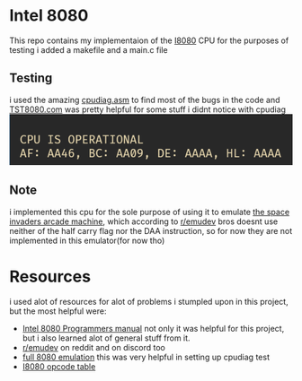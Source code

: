 # Intel 8080
This repo contains my implementaion of the [I8080](https://en.wikipedia.org/wiki/Intel_8080) CPU
for the purposes of testing i added a makefile and a main.c file

## Testing
i used the amazing [cpudiag.asm](http://www.emulator101.com/full-8080-emulation.html) to find most of the bugs in the code
and [TST8080.com](https://altairclone.com/downloads/cpu_tests/) was pretty helpful for some stuff i didnt notice with cpudiag
![cpudiag output](cpudiag.png)


## Note
i implemented this cpu for the sole purpose of using it to emulate [the space invaders arcade machine](https://en.wikipedia.org/wiki/Space_Invaders), which according to [r/emudev](https://www.reddit.com/r/EmuDev/) bros doesnt use neither of the half carry flag nor the DAA instruction, so for now they are not implemented in this emulator(for now tho)


# Resources 
i used alot of resources for alot of problems i stumpled upon in this project, but the most helpful were:
* [Intel 8080 Programmers manual](https://altairclone.com/downloads/manuals/8080%20Programmers%20Manual.pdf) not only it was helpful for this project, but i also learned alot of general stuff from it.
* [r/emudev](https://www.reddit.com/r/EmuDev/) on reddit and on discord too
* [full 8080 emulation](http://www.emulator101.com/full-8080-emulation.html) this was very helpful in setting up cpudiag test
* [I8080 opcode table](https://pastraiser.com/cpu/i8080/i8080_opcodes.html)
